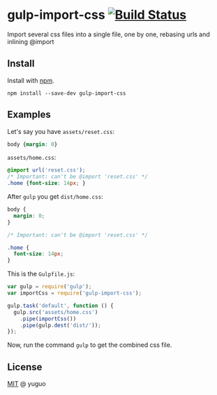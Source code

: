 gulp-import-css [![Build Status](https://travis-ci.org/yuguo/gulp-import-css.svg?branch=master)](https://travis-ci.org/yuguo/gulp-import-css)
===============

Import several css files into a single file, one by one, rebasing urls and inlining @import

## Install

Install with [npm](https://npmjs.org/package/gulp-import-css).

```
npm install --save-dev gulp-import-css
```

## Examples

Let's say you have `assets/reset.css`:

```css
body {margin: 0}
```

`assets/home.css`:

```css
@import url('reset.css');
/* Important: can't be @import 'reset.css' */
.home {font-size: 14px; }
```

After `gulp` you get `dist/home.css`:

```css
body {
  margin: 0;
}

/* Important: can't be @import 'reset.css' */

.home {
  font-size: 14px;
}
```

This is the `Gulpfile.js`:

```js
var gulp = require('gulp');
var importCss = require('gulp-import-css');

gulp.task('default', function () {
  gulp.src('assets/home.css')
    .pipe(importCss())
    .pipe(gulp.dest('dist/'));
});
```

Now, run the command `gulp` to get the combined css file.

## License

[MIT](http://en.wikipedia.org/wiki/MIT_License) @ yuguo
